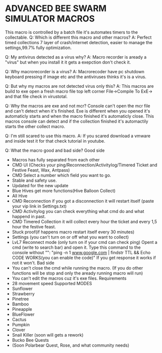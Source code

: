 # ADVANCED BEE SWARM SIMULATOR MACROS
This macro is controlled by a batch file it's automates timers to the collectable.
Q: Which is different this macro and other macros?
A: Perfect timed collections 7 layer of crash/internet detection, easier to manage the settings,99.7% fully optimization.

Q: My antivirus detected as a virus why?
A: Macro recorder is aready a "virus" but when you install it it gets a exepction don't check it.

Q: Why macrorecorder is a virus?
A: Macrorecoder have pc shutdown keyboard pressing if image etc and the antiviruses thinks it's is a virus.

Q: But why my macros are not detected virus only this?
A: This macros are build to exe open a fresh macro file top left corner File->Compile To ExE-> and that file check in virustotal.

Q: Why the macros are exe and not mcr? Console can't open the mcr file and can't detect when it's finished. Exe is different when you opened it's automaticly starts and when the macro finished it's automaticly close. This macros console can detect and if the collection finished it's automactily starts the other collect macro.

Q: I'm still scared to use this macro.
A: If you scared download a vmware and inside test it for that check tutorial in youtube.

Q: What the macro good and bad side?
Good side
- Macros has fully separated from each other
- CMD UI (Checks your ping/Reconnection/Activitylog/Timered Ticket and Festive Feast, Wax, Antpass)
- CMD Select a number which field you want to go.
- Stable and safety use.
- Updated for the new update
- Blue Hives get more functions(Hive Balloon Collect)
- All Hive
- CMD Reconnection if you got a disconnection it will restart itself (paste your vip link in Settings.txt)
- CMD Activitylog you can check everything what cmd do and what happend in past.
- CMD Timered Collection it will collect every hour the ticket and every 1,5 hour the festive feast. 
- Stuck proof(if happens macro restart itself every 30 minutes)
- Settings (you can't turn on or off what you want to collect)
- LvL7 Reconnect mode (only turn on if your cmd can check ping)
  Opent a cmd (write to search bar) and open it.
  Type this command to the console without "": "ping -n 1 www.google.com | findstr TTL && Echo CODE WORKS(you can enable the code)" If you get response it works if not it won't.
Bad side
- You can't close the cmd while running the macro. (If you do other functions will be stop and only the aready running macro will run)
- You can't edit the macros cuz it's exe files.
Requirements
- 28 movement speed
Supported MODES
- Sunflower
- Strawberry
- Pinetree
- Bamboo
- Pineapple
- BlueFlower
- Cactus
- Pumpkin
- Clover
- Snail Killer (soon will gets a rework)
- Bucko Bee Quests
- (Soon Polarbear Quest, Rose, and what community needs)
